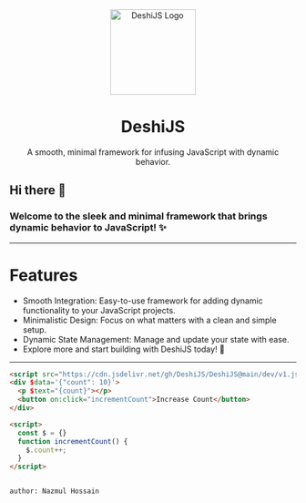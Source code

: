 <div align="center">
  <img src="https://i.postimg.cc/Pq1ZWCg3/Black-and-White-Initial-D-Creative-Studio-Logo.png" alt="DeshiJS Logo" height="150" />
  <h1>DeshiJS</h1>
  <p>A smooth, minimal framework for infusing JavaScript with dynamic behavior.</p>
</div>

## Hi there 👋
### Welcome to the sleek and minimal framework that brings dynamic behavior to JavaScript! ✨

---
# Features

- Smooth Integration: Easy-to-use framework for adding dynamic functionality to your JavaScript projects.
- Minimalistic Design: Focus on what matters with a clean and simple setup.
- Dynamic State Management: Manage and update your state with ease.
- Explore more and start building with DeshiJS today! 🚀



---

```html
<script src="https://cdn.jsdelivr.net/gh/DeshiJS/DeshiJS@main/dev/v1.js" defer></script>
<div $data='{"count": 10}'>
  <p $text="{count}"></p>
  <button on:click="incrementCount">Increase Count</button>
</div>

<script>
  const $ = {}
  function incrementCount() {
    $.count++;
  }
</script>


author: Nazmul Hossain
